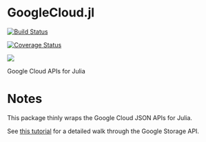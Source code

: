 # GoogleCloud.jl
[![Build Status](https://travis-ci.org/JuliaCloud/GoogleCloud.jl.svg?branch=master)](https://travis-ci.org/JuliaCloud/GoogleCloud.jl)

[![Coverage Status](https://coveralls.io/repos/github/JuliaCloud/GoogleCloud.jl/badge.svg?branch=master)](https://coveralls.io/github/JuliaCloud/GoogleCloud.jl?branch=master)

[![](https://img.shields.io/badge/docs-latest-blue.svg)](https://juliacloud.github.io/GoogleCloud.jl/latest)

Google Cloud APIs for Julia


# Notes

This package thinly wraps the Google Cloud JSON APIs for Julia.

See [this tutorial](https://juliacloud.github.io/GoogleCloud.jl/latest) for a detailed walk through the Google Storage API.

